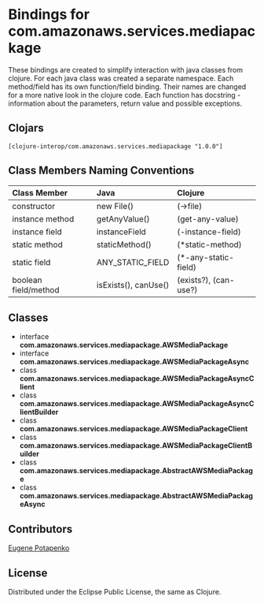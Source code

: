 # Bindings for com.amazonaws.services.mediapackage

These bindings are created to simplify interaction with java classes from clojure.
For each java class was created a separate namespace.
Each method/field has its own function/field binding.
Their names are changed for a more native look in the clojure code. Each function has docstring - information about the parameters, return value and possible exceptions.

## Clojars

```
[clojure-interop/com.amazonaws.services.mediapackage "1.0.0"]
```

## Class Members Naming Conventions

| Class Member | Java | Clojure |
|:--|:--|:--|
| constructor | new File() | (->file) |
| instance method | getAnyValue() | (get-any-value) |
| instance field | instanceField | (-instance-field) |
| static method | staticMethod() | (*static-method) |
| static field | ANY_STATIC_FIELD | (*-any-static-field) |
| boolean field/method | isExists(), canUse() | (exists?), (can-use?) |

## Classes

- interface **com.amazonaws.services.mediapackage.AWSMediaPackage**
- interface **com.amazonaws.services.mediapackage.AWSMediaPackageAsync**
- class **com.amazonaws.services.mediapackage.AWSMediaPackageAsyncClient**
- class **com.amazonaws.services.mediapackage.AWSMediaPackageAsyncClientBuilder**
- class **com.amazonaws.services.mediapackage.AWSMediaPackageClient**
- class **com.amazonaws.services.mediapackage.AWSMediaPackageClientBuilder**
- class **com.amazonaws.services.mediapackage.AbstractAWSMediaPackage**
- class **com.amazonaws.services.mediapackage.AbstractAWSMediaPackageAsync**

## Contributors

[Eugene Potapenko](https://github.com/potapenko/)

## License

Distributed under the Eclipse Public License, the same as Clojure.
